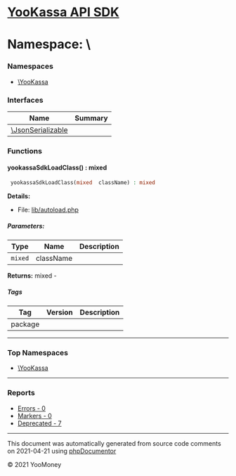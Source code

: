 # [YooKassa API SDK](../home.md)

# Namespace: \
### Namespaces
* [\YooKassa](../namespaces/yookassa.md)
### Interfaces
| Name | Summary |
| ---- | ------- |
| [\JsonSerializable](../classes/JsonSerializable.md) |  |
### Functions
<a name="method_yookassaSdkLoadClass" class="anchor"></a>
####  yookassaSdkLoadClass() : mixed

```php
 yookassaSdkLoadClass(mixed  className) : mixed
```

**Details:**
* File: [lib/autoload.php](../files/lib-autoload.md)
##### Parameters:
| Type | Name | Description |
| ---- | ---- | ----------- |
| <code lang="php">mixed</code> | className  |  |

**Returns:** mixed - 

##### Tags
| Tag | Version | Description |
| --- | ------- | ----------- |
| package |  |  |


---

### Top Namespaces

* [\YooKassa](../namespaces/yookassa.md)

---

### Reports
* [Errors - 0](../reports/errors.md)
* [Markers - 0](../reports/markers.md)
* [Deprecated - 7](../reports/deprecated.md)

---

This document was automatically generated from source code comments on 2021-04-21 using [phpDocumentor](http://www.phpdoc.org/)

&copy; 2021 YooMoney